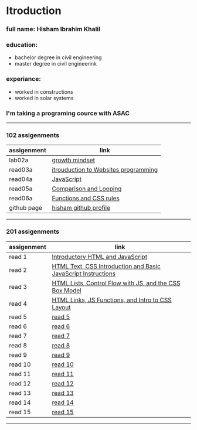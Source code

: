 # Itroduction
### full name: Hisham Ibrahim Khalil
### education:
 - bachelor degree in civil engineering
 - master degree in civil engineerink
### experiance:
 - worked in constructions
 - worked in solar systems
### I'm taking a programing cource with ASAC
_________________________________________________________________________

### 102 assigenments

| assigenment | link |
| ----------- | ---- |
| lab02a | [growth mindset](lab02a.md) |
| read03a | [itrouduction to Websites programming ](read03a.md) |
| read04a | [JavaScript](read04.md) |
| read05a | [Comparison and Looping](read05.md) |
| read06a | [Functions and CSS rules](read05.md) |
| github page | [hisham github profile](https://github.com/HishamKhalil1990) |

_____________________________________________________________________________

### 201 assigenments

| assigenment | link |
| ----------- | ---- |
| read 1 | [Introductory HTML and JavaScript](201/read1.md) |
| read 2 | [HTML Text, CSS Introduction and Basic JavaScript Instructions](201/read2.md) |
| read 3 | [HTML Lists, Control Flow with JS, and the CSS Box Model](201/read3.md) |
| read 4 | [HTML Links, JS Functions, and Intro to CSS Layout](201/read4.md) |
| read 5 | [read 5](201/read5.md) |
| read 6 | [read 6](201/read6.md) |
| read 7 | [read 7](201/read7.md) |
| read 8 | [read 8](201/read8.md) |
| read 9 | [read 9](201/read9.md) |
| read 10 | [read 10](201/read10.md) |
| read 11 | [read 11](201/read11.md) |
| read 12 | [read 12](201/read12.md) |
| read 13 | [read 13](201/read13.md) |
| read 14 | [read 14](201/read14.md) |
| read 15 | [read 15](201/read15.md) |

_____________________________________________________________________________
